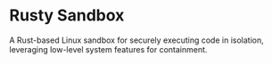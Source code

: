 # Rusty Sandbox

A Rust-based Linux sandbox for securely executing code in isolation, leveraging low-level system features for containment.
